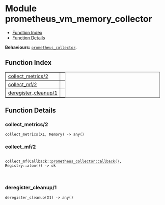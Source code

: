 

# Module prometheus_vm_memory_collector #
* [Function Index](#index)
* [Function Details](#functions)

__Behaviours:__ [`prometheus_collector`](prometheus_collector.md).

<a name="index"></a>

## Function Index ##


<table width="100%" border="1" cellspacing="0" cellpadding="2" summary="function index"><tr><td valign="top"><a href="#collect_metrics-2">collect_metrics/2</a></td><td></td></tr><tr><td valign="top"><a href="#collect_mf-2">collect_mf/2</a></td><td></td></tr><tr><td valign="top"><a href="#deregister_cleanup-1">deregister_cleanup/1</a></td><td></td></tr></table>


<a name="functions"></a>

## Function Details ##

<a name="collect_metrics-2"></a>

### collect_metrics/2 ###

`collect_metrics(X1, Memory) -> any()`

<a name="collect_mf-2"></a>

### collect_mf/2 ###

<pre><code>
collect_mf(Callback::<a href="prometheus_collector.md#type-callback">prometheus_collector:callback()</a>, Registry::atom()) -&gt; ok
</code></pre>
<br />

<a name="deregister_cleanup-1"></a>

### deregister_cleanup/1 ###

`deregister_cleanup(X1) -> any()`

